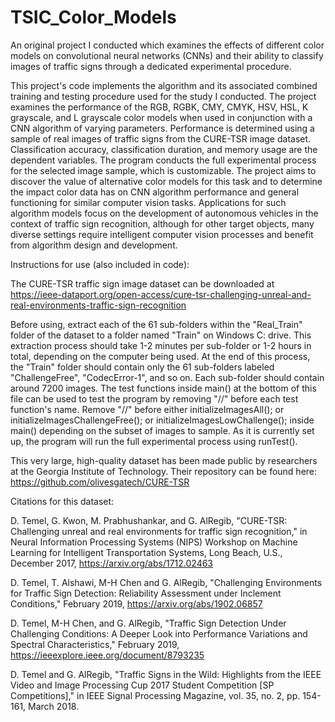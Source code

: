 # TSIC_Color_Models
An original project I conducted which examines the effects of different color models on convolutional neural networks (CNNs) and their ability to classify images of traffic signs through a dedicated experimental procedure.

This project's code implements the algorithm and its associated combined training and testing procedure used for the study I conducted.
The project examines the performance of the RGB, RGBK, CMY, CMYK, HSV, HSL, K grayscale, and L grayscale color models when used in conjunction with a CNN algorithm of varying parameters. Performance is determined using a sample of real images of traffic signs from the CURE-TSR image dataset. Classification accuracy, classification duration, and memory usage are the dependent variables. The program conducts the full experimental process for the selected image sample, which is customizable. The project aims to discover the value of alternative color models for this task and to determine the impact color data has on CNN algorithm performance and general functioning for similar computer vision tasks. Applications for such algorithm models focus on the development of autonomous vehicles in the context of traffic sign recognition, although for other target objects, many diverse settings require intelligent computer vision processes and benefit from algorithm design and development.

Instructions for use (also included in code):

The CURE-TSR traffic sign image dataset can be downloaded at https://ieee-dataport.org/open-access/cure-tsr-challenging-unreal-and-real-environments-traffic-sign-recognition

Before using, extract each of the 61 sub-folders within the "Real_Train" folder of the dataset to a folder named "Train" on Windows C: drive.
This extraction process should take 1-2 minutes per sub-folder or 1-2 hours in total, depending on the computer being used.
At the end of this process, the "Train" folder should contain only the 61 sub-folders labeled "ChallengeFree", "CodecError-1", and so on.
Each sub-folder should contain around 7200 images.
The test functions inside main() at the bottom of this file can be used to test the program by removing "//" before each test function's name.
Remove "//" before either initializeImagesAll(); or initializeImagesChallengeFree(); or initializeImagesLowChallenge(); inside main() depending on the subset of images to sample.
As it is currently set up, the program will run the full experimental process using runTest().

This very large, high-quality dataset has been made public by researchers at the Georgia Institute of Technology. Their repository can be found here: https://github.com/olivesgatech/CURE-TSR

Citations for this dataset:

D. Temel, G. Kwon, M. Prabhushankar, and G. AlRegib, "CURE-TSR: Challenging unreal and real environments for traffic sign recognition," in Neural Information Processing Systems (NIPS) Workshop on Machine Learning for Intelligent Transportation Systems, Long Beach, U.S., December 2017, https://arxiv.org/abs/1712.02463

D. Temel, T. Alshawi, M-H Chen and G. AlRegib, "Challenging Environments for Traffic Sign Detection: Reliability Assessment under Inclement Conditions," February 2019, https://arxiv.org/abs/1902.06857

D. Temel, M-H Chen, and G. AlRegib, "Traffic Sign Detection Under Challenging Conditions: A Deeper Look into Performance Variations and Spectral Characteristics," February 2019, https://ieeexplore.ieee.org/document/8793235

D. Temel and G. AlRegib, "Traffic Signs in the Wild: Highlights from the IEEE Video and Image Processing Cup 2017 Student Competition [SP Competitions]," in IEEE Signal Processing Magazine, vol. 35, no. 2, pp. 154-161, March 2018.
